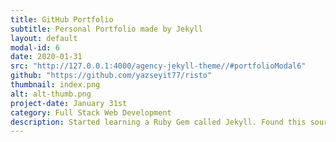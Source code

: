 ```yaml
---
title: GitHub Portfolio
subtitle: Personal Portfolio made by Jekyll
layout: default
modal-id: 6
date: 2020-01-31
src: "http://127.0.0.1:4000/agency-jekyll-theme//#portfolioModal6"
github: "https://github.com/yazseyit77/risto"
thumbnail: index.png
alt: alt-thumb.png
project-date: January 31st
category: Full Stack Web Development
description: Started learning a Ruby Gem called Jekyll. Found this source really easy to make a Static Web app that I can store on my GitHub Repository. The theme I used for this Website is an open source theme called "agency-jekyll-theme".
---
```

